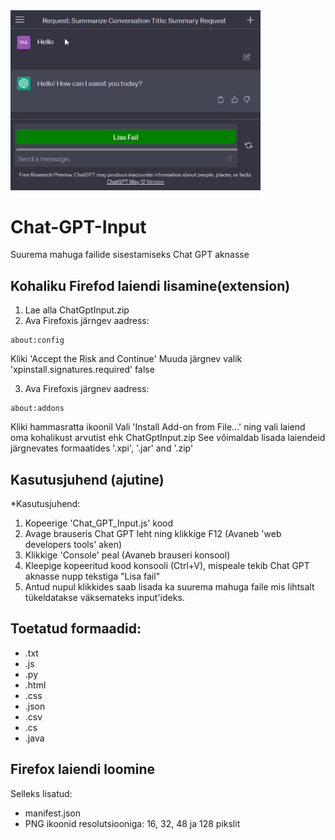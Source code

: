 <img src="cgpt.png" width="400px">

# Chat-GPT-Input
Suurema mahuga failide sisestamiseks Chat GPT  aknasse

## Kohaliku Firefod laiendi lisamine(extension)

1. Lae alla ChatGptInput.zip
2. Ava Firefoxis järngev aadress:

```
about:config
```

Kliki 'Accept the Risk and Continue'
Muuda järgnev valik 'xpinstall.signatures.required'  false

3. Ava Firefoxis järgnev aadress:

```
about:addons
```
Kliki hammasratta ikoonil
Vali 'Install Add-on from File...' ning vali laiend oma kohalikust arvutist ehk ChatGptInput.zip
See võimaldab lisada laiendeid järgnevates formaatides '.xpi', '.jar' and '.zip'


## Kasutusjuhend (ajutine)

*Kasutusjuhend:
1. Kopeerige 'Chat_GPT_Input.js' kood
2. Avage brauseris Chat GPT leht ning klikkige F12 (Avaneb 'web developers tools' aken)
3. Klikkige 'Console' peal (Avaneb brauseri konsool)
4. Kleepige kopeeritud kood konsooli (Ctrl+V), mispeale tekib Chat GPT aknasse nupp tekstiga "Lisa fail"
5. Antud nupul klikkides saab lisada ka suurema mahuga faile mis lihtsalt tükeldatakse väksemateks input'ideks.

## Toetatud formaadid:
* .txt
* .js
* .py
* .html
* .css
* .json
* .csv
* .cs
* .java

## Firefox laiendi loomine

Selleks lisatud:
* manifest.json
* PNG ikoonid resolutsiooniga: 16, 32, 48 ja 128 pikslit
